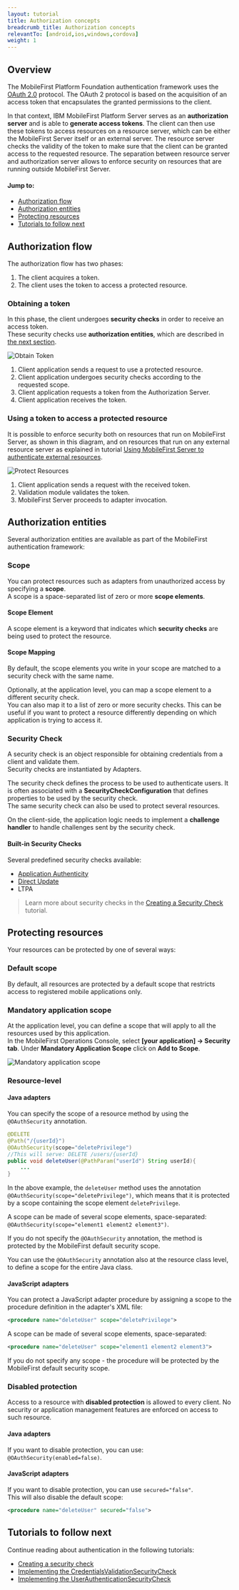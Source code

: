 ```yaml
---
layout: tutorial
title: Authorization concepts
breadcrumb_title: Authorization concepts
relevantTo: [android,ios,windows,cordova]
weight: 1
---
```


## Overview
The MobileFirst Platform Foundation authentication framework uses the [OAuth 2.0](http://oauth.net/) protocol. The OAuth 2 protocol is based on the acquisition of an access token that encapsulates the granted permissions to the client.  

In that context, IBM MobileFirst Platform Server serves as an **authorization server** and is able to **generate access tokens**. The client can then use these tokens to access resources on a resource server, which can be either the MobileFirst Server itself or an external server. The resource server checks the validity of the token to make sure that the client can be granted access to the requested resource. The separation between resource server and authorization server allows to enforce security on resources that are running outside MobileFirst Server.

#### Jump to:

* [Authorization flow](#authorization-flow)
* [Authorization entities](#authorization-entities)
* [Protecting resources](#protecting-resources)
* [Tutorials to follow next](#tutorials-to-follow-next)

## Authorization flow
The authorization flow has two phases:

1. The client acquires a token.
2. The client uses the token to access a protected resource.

### Obtaining a token
In this phase, the client undergoes **security checks** in order to receive an access token.  
These security checks use **authorization entities**, which are described in [the next section](#authorization-entities).  

![Obtain Token](auth-flow-1.jpg)

1. Client application sends a request to use a protected resource.
2. Client application undergoes security checks according to the requested scope.
3. Client application requests a token from the Authorization Server.
4. Client application receives the token.

### Using a token to access a protected resource
It is possible to enforce security both on resources that run on MobileFirst Server, as shown in this diagram, and on resources that run on any external resource server as explained in tutorial [Using MobileFirst Server to authenticate external resources](../../using-mobilefirst-server-authenticate-external-resources/).

![Protect Resources](auth-flow-2.jpg)

1. Client application sends a request with the received token.
2. Validation module validates the token.
3. MobileFirst Server proceeds to adapter invocation.

## Authorization entities
Several authorization entities are available as part of the MobileFirst authentication framework:

### Scope
You can protect resources such as adapters from unauthorized access by specifying a **scope**.  
A scope is a space-separated list of zero or more **scope elements**.

#### Scope Element
A scope element is a keyword that indicates which **security checks** are being used to protect the resource.

#### Scope Mapping
By default, the scope elements you write in your scope are matched to a security check with the same name.

Optionally, at the application level, you can map a scope element to a different security check.  
You can also map it to a list of zero or more security checks. This can be useful if you want to protect a resource differently depending on which application is trying to access it.

### Security Check
A security check is an object responsible for obtaining credentials from a client and validate them.  
Security checks are instantiated by Adapters.

The security check defines the process to be used to authenticate users. It is often associated with a **SecurityCheckConfiguration** that defines properties to be used by the security check.  
The same security check can also be used to protect several resources.

On the client-side, the application logic needs to implement a **challenge handler** to handle challenges sent by the security check.

#### Built-in Security Checks
Several predefined security checks available:

- [Application Authenticity](../application-authenticity/)
- [Direct Update](../../using-the-mfpf-sdk/direct-update)
- LTPA

> Learn more about security checks in the [Creating a Security Check](../creating-a-security-check/) tutorial.

## Protecting resources
Your resources can be protected by one of several ways:

### Default scope
By default, all resources are protected by a default scope that restricts access to registered mobile applications only.

### Mandatory application scope
At the application level, you can define a scope that will apply to all the resources used by this application.  
In the MobileFirst Operations Console, select **[your application] → Security tab**. Under **Mandatory Application Scope** click on **Add to Scope**.

![Mandatory application scope](mandatory-application-scope.png)

### Resource-level
#### Java adapters
You can specify the scope of a resource method by using the `@OAuthSecurity` annotation.

```java
@DELETE
@Path("/{userId}")
@OAuthSecurity(scope="deletePrivilege")
//This will serve: DELETE /users/{userId}
public void deleteUser(@PathParam("userId") String userId){
    ...
}
```

In the above example, the `deleteUser` method uses the annotation `@OAuthSecurity(scope="deletePrivilege")`, which means that it is protected by a scope containing the scope element `deletePrivilege`.

A scope can be made of several scope elements, space-separated: `@OAuthSecurity(scope="element1 element2 element3")`.

If you do not specify the `@OAuthSecurity` annotation, the method is protected by the MobileFirst default security scope.

You can use the `@OAuthSecurity` annotation also at the resource class level, to define a scope for the entire Java class.

#### JavaScript adapters
You can protect a JavaScript adapter procedure by assigning a scope to the procedure definition in the adapter's XML file:

```xml
<procedure name="deleteUser" scope="deletePrivilege">
```

A scope can be made of several scope elements, space-separated:

```xml
<procedure name="deleteUser" scope="element1 element2 element3">
```

If you do not specify any scope - the procedure will be protected by the MobileFirst default security scope.

### Disabled protection
Access to a resource with **disabled protection** is allowed to every client. No security or application management features are enforced on access to such resource.

#### Java adapters
If you want to disable protection, you can use: `@OAuthSecurity(enabled=false)`.

#### JavaScript adapters
If you want to disable protection, you can use `secured="false"`.  
This will also disable the default scope:

```xml
<procedure name="deleteUser" secured="false">
```

## Tutorials to follow next
Continue reading about authentication in the following tutorials:

* [Creating a security check](../creating-a-security-check)
* [Implementing the CredentialsValidationSecurityCheck](../credentials-validation)
* [Implementing the UserAuthenticationSecurityCheck](../user-authentication)
